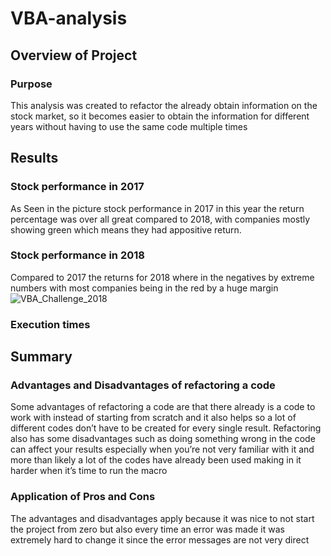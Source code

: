# VBA-analysis

## Overview of Project

### Purpose
This analysis was created to refactor the already obtain information on the stock market, so it becomes easier to obtain the information for different years without having to use the same code multiple times 

## Results

### Stock performance in 2017
As Seen in the picture stock performance in 2017 in this year the return percentage was over all great compared to 2018, with companies mostly showing green which means they had appositive return.

### Stock performance in 2018
Compared to 2017 the returns for 2018 where in the negatives by extreme numbers with most companies being in the red by a huge margin 
![VBA_Challenge_2018](path/to/VBA_challenge_2018.png)
### Execution times

## Summary

### Advantages and Disadvantages of refactoring a code
Some advantages of refactoring a code are that there already is a code to work with instead of starting from scratch and it also helps so a lot of different codes don’t have to be created for every single result. Refactoring also has some disadvantages such as doing something wrong in the code can affect your results especially when you’re not very familiar with it and more than likely a lot of the codes have already been used making in it harder when it’s time to run the macro 
### Application of Pros and Cons
The advantages and disadvantages apply because it was nice to not start the project from zero but also every time an error was made it was extremely hard to change it since the error messages are not very direct 



